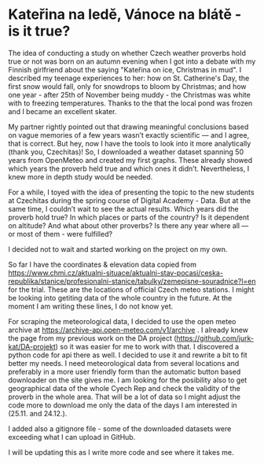 # Kateřina na ledě, Vánoce na blátě - is it true?

The idea of conducting a study on whether Czech weather proverbs hold true or not was born on an autumn evening when I got into a debate with my Finnish girlfriend about the saying "Kateřina on ice, Christmas in mud". I described my teenage experiences to her: how on St. Catherine's Day, the first snow would fall, only for snowdrops to bloom by Christmas; and how one year - after 25th of November being muddy - the Christmas was white with to freezing temperatures. Thanks to the that the local pond was frozen and I became an excellent skater.

My partner rightly pointed out that drawing meaningful conclusions based on vague memories of a few years wasn’t exactly scientific — and I agree, that is correct. But hey, now I have the tools to look into it more analytically (thank you, Czechitas)! So, I downloaded a weather dataset spanning 50 years from OpenMeteo and created my first graphs. These already showed which years the proverb held true and which ones it didn’t. Nevertheless, I knew more in depth study would be needed.

For a while, I toyed with the idea of presenting the topic to the new students at Czechitas during the spring course of Digital Academy - Data. But at the same time, I couldn’t wait to see the actual results. Which years did the proverb hold true? In which places or parts of the country? Is it dependent on altitude? And what about other proverbs? Is there any year where all — or most of them - were fulfilled?

I decided not to wait and started working on the project on my own.

So far I have the coordinates & elevation data copied from https://www.chmi.cz/aktualni-situace/aktualni-stav-pocasi/ceska-republika/stanice/profesionalni-stanice/tabulky/zemepisne-souradnice?l=en for the trial. These are the locations of official Czech meteo stations. I might be looking into getiting data of the whole country in the future. At the moment I am writing these lines, I do not know yet.

For scraping the meteorological data, I decided to use the open meteo archive at https://archive-api.open-meteo.com/v1/archive . I already knew the page from my previous work on the DA project (https://github.com/jurk-kat/DA-projekt) so it was easier for me to work with that. I discovered a python code for api there as well. I decided to use it and rewrite a bit to fit better my needs. I need meteorological data from several locations and preferably in a more user friendly form than the automatic button based downloader on the site gives me. I am looking for the posibility also to get geographical data of the whole Cyech Rep and check the validity of the proverb in the whole area. That will be a lot of data so I might adjust the code more to download me only the data of the days I am interested in (25.11. and 24.12.).

I added also a gitignore file - some of the downloaded datasets were exceeding what I can upload in GitHub.

I will be updating this as I write more code and see where it takes me.
